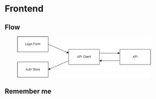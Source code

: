 # Frontend

## Flow

<figure><img src="../../.gitbook/assets/login_flow_frontend.drawio.png" alt=""><figcaption></figcaption></figure>

## Remember me
